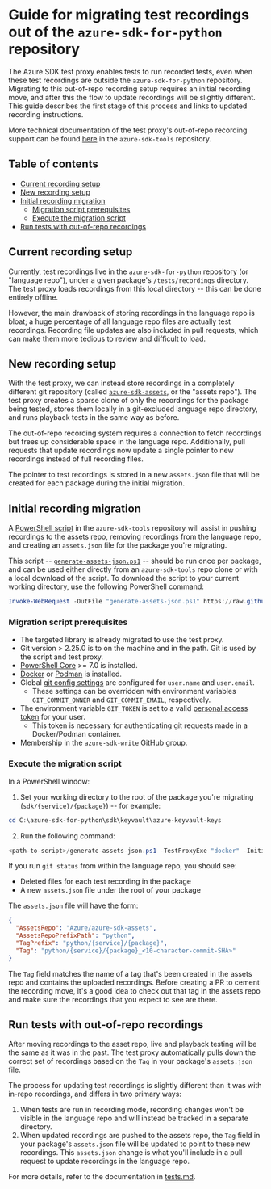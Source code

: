 # Guide for migrating test recordings out of the `azure-sdk-for-python` repository

The Azure SDK test proxy enables tests to run recorded tests, even when these test recordings are outside the
`azure-sdk-for-python` repository. Migrating to this out-of-repo recording setup requires an initial recording move,
and after this the flow to update recordings will be slightly different. This guide describes the first stage of this
process and links to updated recording instructions.

More technical documentation of the test proxy's out-of-repo recording support can be found [here][detailed_docs] in
the `azure-sdk-tools` repository.

## Table of contents

- [Current recording setup](#current-recording-setup)
- [New recording setup](#new-recording-setup)
- [Initial recording migration](#initial-recording-migration)
  - [Migration script prerequisites](#migration-script-prerequisites)
  - [Execute the migration script](#execute-the-migration-script)
- [Run tests with out-of-repo recordings](#run-tests-with-out-of-repo-recordings)

## Current recording setup

Currently, test recordings live in the `azure-sdk-for-python` repository (or "language repo"), under a given package's
`/tests/recordings` directory. The test proxy loads recordings from this local directory -- this can be done entirely
offline.

However, the main drawback of storing recordings in the language repo is bloat; a huge percentage of all language repo
files are actually test recordings. Recording file updates are also included in pull requests, which can make them more
tedious to review and difficult to load.

## New recording setup

With the test proxy, we can instead store recordings in a completely different git repository (called
[`azure-sdk-assets`][azure_sdk_assets], or the "assets repo"). The test proxy creates a sparse clone of only the
recordings for the package being tested, stores them locally in a git-excluded language repo directory, and runs
playback tests in the same way as before.

The out-of-repo recording system requires a connection to fetch recordings but frees up considerable space in the
language repo. Additionally, pull requests that update recordings now update a single pointer to new recordings instead
of full recording files.

The pointer to test recordings is stored in a new `assets.json` file that will be created for each package during the
initial migration.

## Initial recording migration

A [PowerShell script][transition_script] in the `azure-sdk-tools` repository will assist in pushing recordings to the
assets repo, removing recordings from the language repo, and creating an `assets.json` file for the package you're
migrating.

This script -- [`generate-assets-json.ps1`][generate_assets_json] -- should be run once per package, and can be used
either directly from an `azure-sdk-tools` repo clone or with a local download of the script. To download the script to
your current working directory, use the following PowerShell command:

```PowerShell
Invoke-WebRequest -OutFile "generate-assets-json.ps1" https://raw.githubusercontent.com/Azure/azure-sdk-for-python/main/eng/common/testproxy/transition-scripts/generate-assets-json.ps1
```

### Migration script prerequisites

- The targeted library is already migrated to use the test proxy.
- Git version > 2.25.0 is to on the machine and in the path. Git is used by the script and test proxy.
- [PowerShell Core][powershell] >= 7.0 is installed.
- [Docker][docker] or [Podman][podman] is installed.
- Global [git config settings][git_setup] are configured for `user.name` and `user.email`.
  - These settings can be overridden with environment variables `GIT_COMMIT_OWNER` and `GIT_COMMIT_EMAIL`, respectively.
- The environment variable `GIT_TOKEN` is set to a valid [personal access token][git_token] for your user.
  - This token is necessary for authenticating git requests made in a Docker/Podman container.
- Membership in the `azure-sdk-write` GitHub group.

### Execute the migration script

In a PowerShell window:

1. Set your working directory to the root of the package you're migrating (`sdk/{service}/{package}`) -- for example:

```PowerShell
cd C:\azure-sdk-for-python\sdk\keyvault\azure-keyvault-keys
```

2. Run the following command:

```PowerShell
<path-to-script>/generate-assets-json.ps1 -TestProxyExe "docker" -InitialPush
```

If you run `git status` from within the language repo, you should see:

- Deleted files for each test recording in the package
- A new `assets.json` file under the root of your package

The `assets.json` file will have the form:

```json
{
  "AssetsRepo": "Azure/azure-sdk-assets",
  "AssetsRepoPrefixPath": "python",
  "TagPrefix": "python/{service}/{package}",
  "Tag": "python/{service}/{package}_<10-character-commit-SHA>"
}
```

The `Tag` field matches the name of a tag that's been created in the assets repo and contains the uploaded recordings.
Before creating a PR to cement the recording move, it's a good idea to check out that tag in the assets repo and make
sure the recordings that you expect to see are there.

## Run tests with out-of-repo recordings

After moving recordings to the asset repo, live and playback testing will be the same as it was in the past. The test
proxy automatically pulls down the correct set of recordings based on the `Tag` in your package's `assets.json` file.

The process for updating test recordings is slightly different than it was with in-repo recordings, and differs in two
primary ways:

1. When tests are run in recording mode, recording changes won't be visible in the language repo and will instead be
   tracked in a separate directory.
2. When updated recordings are pushed to the assets repo, the `Tag` field in your package's `assets.json` file will be
   updated to point to these new recordings. This `assets.json` change is what you'll include in a pull request to update
   recordings in the language repo.

For more details, refer to the documentation in [tests.md][recording_updates].

[azure_sdk_assets]: https://github.com/Azure/azure-sdk-assets
[detailed_docs]: https://github.com/Azure/azure-sdk-tools/blob/main/tools/test-proxy/documentation/asset-sync/README.md
[docker]: https://docs.docker.com/engine/install/
[generate_assets_json]: https://github.com/Azure/azure-sdk-for-python/blob/eng/common/tools/testproxy/transition-scripts/generate-assets-json.ps1
[git_setup]: https://git-scm.com/book/en/v2/Getting-Started-First-Time-Git-Setup
[git_token]: https://docs.github.com/en/authentication/keeping-your-account-and-data-secure/creating-a-personal-access-token
[podman]: https://podman.io/getting-started/installation.html
[powershell]: https://learn.microsoft.com/powershell/scripting/install/installing-powershell?view=powershell-latest
[recording_updates]: https://github.com/Azure/azure-sdk-for-python/blob/main/doc/dev/tests.md#run-tests-with-out-of-repo-recordings
[transition_script]: https://github.com/Azure/azure-sdk-for-python/tree/main/eng/common/testproxy/transition-scripts
